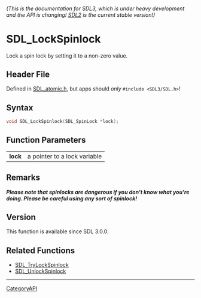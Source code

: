 ###### (This is the documentation for SDL3, which is under heavy development and the API is changing! [SDL2](https://wiki.libsdl.org/SDL2/) is the current stable version!)
# SDL_LockSpinlock

Lock a spin lock by setting it to a non-zero value.

## Header File

Defined in [SDL_atomic.h](https://github.com/libsdl-org/SDL/blob/main/include/SDL3/SDL_atomic.h), but apps should _only_ `#include <SDL3/SDL.h>`!

## Syntax

```c
void SDL_LockSpinlock(SDL_SpinLock *lock);

```

## Function Parameters

|              |                              |
| ------------ | ---------------------------- |
| **lock**     | a pointer to a lock variable |

## Remarks

***Please note that spinlocks are dangerous if you don't know what you're
doing. Please be careful using any sort of spinlock!***

## Version

This function is available since SDL 3.0.0.

## Related Functions

* [SDL_TryLockSpinlock](SDL_TryLockSpinlock)
* [SDL_UnlockSpinlock](SDL_UnlockSpinlock)

----
[CategoryAPI](CategoryAPI)

